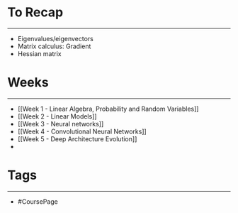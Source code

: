 
# To Recap
---

* Eigenvalues/eigenvectors
* Matrix calculus: Gradient
* Hessian matrix


# Weeks
---

* [[Week 1 - Linear Algebra, Probability and Random Variables]]
* [[Week 2 - Linear Models]]
* [[Week 3 - Neural networks]]
* [[Week 4 - Convolutional Neural Networks]]
* [[Week 5 - Deep Architecture Evolution]]
* 


# Tags
---
* #CoursePage